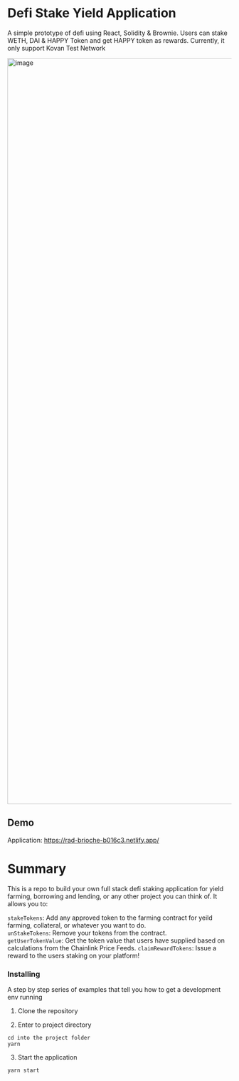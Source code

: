 # Defi Stake Yield Application
A simple prototype of defi using React, Solidity & Brownie. Users can stake WETH, DAI & HAPPY Token and get HAPPY token as rewards. Currently, it only support Kovan Test Network

<img width="1673" alt="image" src="https://user-images.githubusercontent.com/31948672/164690794-01d3f8aa-cd15-4f5a-bea3-5383c7d4c345.png">

## Demo

Application: <a target="_blank" href="https://rad-brioche-b016c3.netlify.app//">https://rad-brioche-b016c3.netlify.app/</a>

# Summary
This is a repo to build your own full stack defi staking application for yield farming, borrowing and lending, or any other project you can think of. It allows you to:

`stakeTokens`: Add any approved token to the farming contract for yeild farming, collateral, or whatever you want to do. <br>
`unStakeTokens`: Remove your tokens from the contract. <br>
`getUserTokenValue`: Get the token value that users have supplied based on calculations from the Chainlink Price Feeds.
`claimRewardTokens`: Issue a reward to the users staking on your platform!



### Installing

A step by step series of examples that tell you how to get a development env running

1. Clone the repository 

2. Enter to project directory

```
cd into the project folder
yarn
```

3. Start the application

```
yarn start
```
